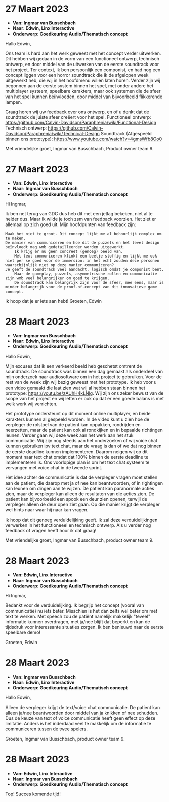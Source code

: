 # 27 Maart 2023
- **Van: Ingmar van Busschbach**
- **Naar: Edwin, Linx Interactive**
- **Onderwerp: Goedkeuring Audio/Thematisch concept**

Hallo Edwin,

Ons team is hard aan het werk geweest met het concept verder uitwerken. Dit hebben wij gedaan in de vorm van een functioneel ontwerp, technisch ontwerp, en door middel van de uitwerken van de eerste soundtrack voor het project. Ter context, ik ben persoonlijk een componist, en had nog een concept liggen voor een horror soundtrack die ik de afgelopen week uitgewerkt heb, die wij in het hoofdmenu willen laten horen. Verder zijn wij begonnen aan de eerste system binnen het spel, met onder andere het multiplayer systeem, speelbare karakters, maar ook systemen die de sfeer van het spel kunnen beïnvloeden, door middel van bijvoorbeeld flikkerende lampen.

Graag horen wij uw feedback over ons ontwerp, en of u denkt dat de soundtrack de juiste sfeer creëert voor het spel.
Functioneel ontwerp: https://github.com/Calvin-Davidson/Paraphrenia/wiki/Functional-Design
Technisch ontwerp: https://github.com/Calvin-Davidson/Paraphrenia/wiki/Technical-Design
Soundtrack (Afgespeeld binnen ons prototype): https://www.youtube.com/watch?v=4gmsWfb8Oo0

Met vriendelijke groet,
Ingmar van Busschbach,
Product owner team 9.

# 27 Maart 2023
- **Van: Edwin, Linx Interactive**
- **Naar: Ingmar van Busschbach**
- **Onderwerp: Goedkeuring Audio/Thematisch concept**

Hi Ingmar,

Ik ben net terug van GDC dus heb dit met een jetlag bekeken, niet al te helder dus. Maar ik wilde je toch zsm van feedback voorzien.
Het ziet er allemaal op zich goed uit. Mijn hoofdpunten van feedback zijn:

    Maak het niet te groot. Dit concept lijkt me al behoorlijk complex om te maken.
    De manier van communiceren en hoe dit de puzzels en het level design beïnvloedt mag wmb gedetailleerder worden uitgewerkt.
        Ik krijg er nu geen concreet (genoeg) beeld van.
        Met text communiceren klinkt een beetje stoffig en lijkt me ook niet per se goed voor de immersion: in het echt zouden deze personen waarschijnlijk niet op deze manier communiceren?
    Je geeft de soundtrack veel aandacht, logisch omdat je componist bent.
        Maar de gameplay, puzzels, asymmetrische rollen en communicatie zijn wmb veel belangrijker om goed te krijgen.
        De soundtrack kan belangrijk zijn voor de sfeer, mee eens, maar is minder belangrijk voor de proof-of-concept van dit innovatieve game concept.

Ik hoop dat je er iets aan hebt!
Groeten,
Edwin

# 28 Maart 2023
- **Van: Ingmar van Busschbach**
- **Naar: Edwin, Linx Interactive**
- **Onderwerp: Goedkeuring Audio/Thematisch concept**

Hallo Edwin,

Mijn excuses dat ik een verkeerd beeld heb geschetst omtrent de soundtrack. De soundtrack was binnen een dag gemaakt als onderdeel van mijn onderzoek naar audiosoftware om in het project te gebruiken. Voor de rest van de week zijn wij bezig geweest met het prototype. Ik heb voor u een video gemaakt die laat zien wat wij al hebben staan binnen het prototype: https://youtu.be/zAUhH4kLNlg. Wij zijn ons zeker bewust van de scope van het project en wij letten er ook op dat er een goede balans is met welk werk wij verrichten.

Het prototype ondersteunt op dit moment online multiplayer, en beide karakters kunnen al gespeeld worden. In de video kunt u zien hoe de verpleger de rolstoel van de patient kan oppakken, rondrijden en neerzetten, maar de patient kan ook al rondkijken en in bepaalde richtingen leunen. Verder gaan wij deze week aan het werk aan het stuk communicatie. Wij zijn nog steeds aan het onderzoeken of wij voice chat kunnen gebruiken ipv text chat, maar de vraag is dan of we dat nog binnen de eerste deadline kunnen implementeren. Daarom neigen wij op dit moment naar text chat omdat dat 100% binnen de eerste deadline te implementeren is. Ons voorlopige plan is om het text chat systeem te vervangen met voice chat in de tweede sprint.

Het idee achter de communicatie is dat de verpleger vragen moet stellen aan de patient, die daarop met ja of nee kan beantwoorden, of in rightingen kan leunen om dingen aan te wijzen. De patient kan paranormale acties zien, maar de verpleger kan alleen de resultaten van die acties zien. De patient kan bijvoorbeeld een spook een deur zien openen, terwijl de verpleger alleen de deur open ziet gaan. Op die manier krijgt de verpleger wel hints naar waar hij naar kan vragen.

Ik hoop dat dit genoeg verduidelijking geeft. Ik zal deze verduidelijkingen verwerken in het functioneeel en technisch ontwerp. Als u verder nog feedback of vragen heeft hoor ik dat graag!

Met vriendelijke groet,
Ingmar van Busschbach,
product owner team 9.

# 28 Maart 2023
- **Van: Edwin, Linx Interactive**
- **Naar: Ingmar van Busschbach**
- **Onderwerp: Goedkeuring Audio/Thematisch concept**

Hi Ingmar,

Bedankt voor de verduidelijking. Ik begrijp het concept (vooral van communicatie) nu iets beter.
Misschien is het dan zelfs wel beter om met text te werken. Met speech zou de patiënt namelijk makkelijk "teveel" informatie kunnen overdragen, met ja/nee blijft dat beperkt en kan de tijdsdruk voor interessante situaties zorgen.
Ik ben benieuwd naar de eerste speelbare demo!

Groeten,
Edwin

# 28 Maart 2023
- **Van: Ingmar van Busschbach**
- **Naar: Edwin, Linx Interactive**
- **Onderwerp: Goedkeuring Audio/Thematisch concept**

Hallo Edwin,

Alleen de verpleger krijgt de text/voice chat communicatie. De patient kan alleen ja/nee beantwoorden door middel van ja knikken of nee schudden. Dus de keuze van text of voice communicatie heeft geen effect op deze limitatie. Anders is het inderdaad veel te makkelijk om de informatie te communiceren tussen de twee spelers.

Groeten,
Ingmar van Busschbach,
product owner team 9.

# 28 Maart 2023
- **Van: Edwin, Linx Interactive**
- **Naar: Ingmar van Busschbach**
- **Onderwerp: Goedkeuring Audio/Thematisch concept**

Top!
Succes komende tijd!
